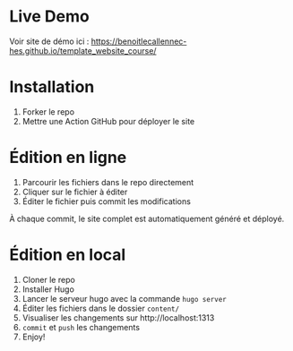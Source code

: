 # Live Demo
Voir site de démo ici : https://benoitlecallennec-hes.github.io/template_website_course/

# Installation
1. Forker le repo
2. Mettre une Action GitHub pour déployer le site

# Édition en ligne
1. Parcourir les fichiers dans le repo directement
2. Cliquer sur le fichier à éditer
3. Éditer le fichier puis commit les modifications

À chaque commit, le site complet est automatiquement généré et déployé.

# Édition en local
1. Cloner le repo
2. Installer Hugo
3. Lancer le serveur hugo avec la commande `hugo server`
4. Éditer les fichiers dans le dossier `content/`
5. Visualiser les changements sur http://localhost:1313
6. `commit` et `push` les changements
7. Enjoy!
